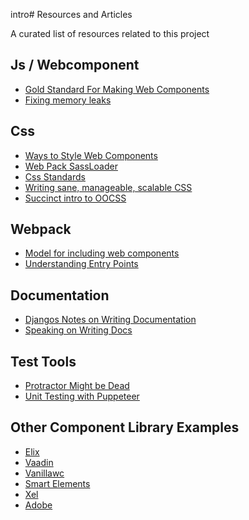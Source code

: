 intro# Resources and Articles

A curated list of resources related to this project

## Js / Webcomponent

- [Gold Standard For Making Web Components](https://github.com/webcomponents/gold-standard/wiki)
- [Fixing memory leaks](https://nolanlawson.com/2020/02/19/fixing-memory-leaks-in-web-applications)

## Css

- [Ways to Style Web Components](https://blog.webf.zone/on-styling-web-components-b74b8c70c492)
- [Web Pack SassLoader](https://webpack.js.org/loaders/sass-loader)
- [Css Standards](https://bradfrost.com/blog/post/css-architecture-for-design-systems/)
- [Writing sane, manageable, scalable CSS](https://cssguidelin.es)
- [Succinct intro to OOCSS](https://www.keycdn.com/blog/oocss)

## Webpack

- [Model for including web components](https://vaadin.com/learn/tutorials/using-web-components)
- [Understanding Entry Points](https://kuzzmi.com/blog/truly-multiple-entries-with-webpack/)

## Documentation

- [Djangos Notes on Writing Documentation](https://docs.djangoproject.com/en/dev/internals/contributing/writing-documentation/)
- [Speaking on Writing Docs](https://jacobian.org/speaking/writing-great-documentation/)

## Test Tools

- [Protractor Might be Dead](https://dev.to/davert/5-reasons-you-should-not-use-protractor-in-2019-3l4b)
- [Unit Testing with Puppeteer](https://www.sitepoint.com/puppeteer-end-to-end-testing/)

## Other Component Library Examples

- [Elix](https://github.com/elix/elix/tree/13.0.0/src/base)
- [Vaadin](https://vaadin.com/components)
- [Vanillawc](https://github.com/vanillawc)
- [Smart Elements](https://www.htmlelements.com/demos/tree/overview/)
- [Xel](https://xel-toolkit.org/elements/x-slider)
- [Adobe](https://opensource.adobe.com/spectrum-web-components/components/styles)
